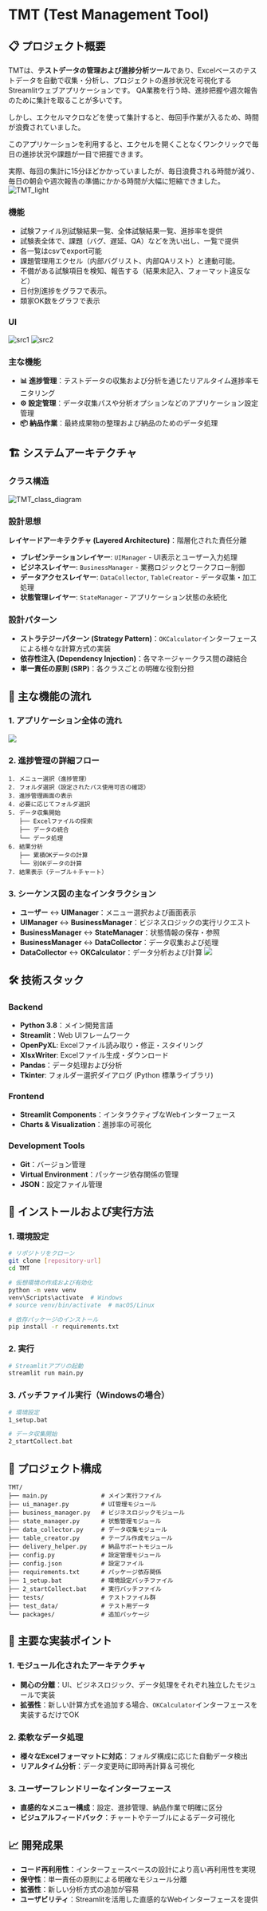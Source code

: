 

# TMT (Test Management Tool)
## 📋 プロジェクト概要
TMTは、**テストデータの管理および進捗分析ツール**であり、Excelベースのテストデータを自動で収集・分析し、プロジェクトの進捗状況を可視化するStreamlitウェブアプリケーションです。
QA業務を行う時、進捗把握や週次報告のために集計を取ることが多いです。

しかし、エクセルマクロなどを使って集計すると、毎回手作業が入るため、時間が浪費されていました。

このアプリケーションを利用すると、エクセルを開くことなくワンクリックで毎日の進捗状況や課題が一目で把握できます。

実際、毎回の集計に15分ほどかかっていましたが、毎日浪費される時間が減り、毎日の朝会や週次報告の準備にかかる時間が大幅に短縮できました。
![TMT_light](https://github.com/user-attachments/assets/3da8a872-45e6-4550-881c-9608a148dc71)

### 機能
- 試験ファイル別試験結果一覧、全体試験結果一覧、進捗率を提供
- 試験表全体で、課題（バグ、遅延、QA）などを洗い出し、一覧で提供
- 各一覧はcsvでexport可能
- 課題管理用エクセル（内部バグリスト、内部QAリスト）と連動可能。
- 不備がある試験項目を検知、報告する（結果未記入、フォーマット違反など）
- 日付別進捗をグラフで表示。
- 類家OK数をグラフで表示

### UI
![src1](https://github.com/user-attachments/assets/7e51f189-1a74-4473-8b74-3ded0708b35f)
![src2](https://github.com/user-attachments/assets/06a08b37-db24-4a58-b131-fa415083d6e5)


### 主な機能
- **📊 進捗管理**：テストデータの収集および分析を通じたリアルタイム進捗率モニタリング
- **⚙️ 設定管理**：データ収集パスや分析オプションなどのアプリケーション設定管理  
- **📦 納品作業**：最終成果物の整理および納品のためのデータ処理

## 🏗️ システムアーキテクチャ

### クラス構造

![TMT_class_diagram](https://github.com/user-attachments/assets/b1ebb663-5391-43dd-9cd3-6ec129c5d008)

### 設計思想
**レイヤードアーキテクチャ (Layered Architecture)**：階層化された責任分離
  - **プレゼンテーションレイヤー**: `UIManager` - UI表示とユーザー入力処理
  - **ビジネスレイヤー**: `BusinessManager` - 業務ロジックとワークフロー制御  
  - **データアクセスレイヤー**: `DataCollector`, `TableCreator` - データ収集・加工処理
  - **状態管理レイヤー**: `StateManager` - アプリケーション状態の永続化

### 設計パターン 
- **ストラテジーパターン (Strategy Pattern)**：`OKCalculator`インターフェースによる様々な計算方式の実装
- **依存性注入 (Dependency Injection)**：各マネージャークラス間の疎結合
- **単一責任の原則 (SRP)**：各クラスごとの明確な役割分担

## 🔄 主な機能の流れ

### 1. アプリケーション全体の流れ

[![](https://mermaid.ink/img/pako:eNp1lO9v0kAYx_-V5nzLCFDKoC9MNtjI2Niv-MrCiwauQAJ06Up0UpLRms2IU4xzGGVLWJhiFnCaLdHNhT_maDv-C48rYmtG01zueb6f73PP3aUtg5SYhoAFiaKQF5-ksrwkU48iiSKFnzlueFTTv9SS1MzMQ2qeQ1oLaTWknSHt97D603h5krRAa5wnWLhsx5DaR2obaY2KnQyPSGW4-8M4aJi9llnfU6gIZ4_Nw5vh8WnSjt91unrvo0ItcNbsHsS8PNDfVQe3TeOsq1CLnD124NYYIQ1HccPvkfoVaedI251szdFw1NYB0t4i9dfgtm8edpQYPpR9a5_6m9fDT3tJu8E4ukDVBqo-tzxWYYVa4u5dcTTHZ6WeIq2L1AtHq0uk1Zg9FSOpZQ6pHaR-Q-oNKYfrtsiJnxvtpnnp3PAysaxM6dkaVwgT_8eYV9_1-gsHEyfMqq3O_md8aQ5mlTBrnHlVN06ad62O2b52AGsEWOf03qvBtdO7QKSN8UUP-sd698MYWCTSpuNqJ6tbyLa8k4fUHCXk8nn2AfQKjADtyvpYSQVhIBWyKxtTlc2pSnisCIJAQ49dif6nABfISLk0YGWpBF2gAKUCPwpBeeRKADkLCzABWDxNQ4Ev5eUE_iwr2LbFFx-LYuGvUxJLmSxgBT6_jaPSVpqXYSTHZyS-MMlKsJiGUlgsFWXAen3eAKkC2DJ4imOGcc_SIY83GGQYfxC_LrCD07TH7WXoIB30-Gd9oQDNVFzgGVnY5_b4_Ewo4PP6fSG_n6ZxPZjOyaIUt_4f5DdS-QOxG8Th?type=png)](https://mermaid.live/edit#pako:eNp1lO9v0kAYx_-V5nzLCFDKoC9MNtjI2Niv-MrCiwauQAJ06Up0UpLRms2IU4xzGGVLWJhiFnCaLdHNhT_maDv-C48rYmtG01zueb6f73PP3aUtg5SYhoAFiaKQF5-ksrwkU48iiSKFnzlueFTTv9SS1MzMQ2qeQ1oLaTWknSHt97D603h5krRAa5wnWLhsx5DaR2obaY2KnQyPSGW4-8M4aJi9llnfU6gIZ4_Nw5vh8WnSjt91unrvo0ItcNbsHsS8PNDfVQe3TeOsq1CLnD124NYYIQ1HccPvkfoVaedI251szdFw1NYB0t4i9dfgtm8edpQYPpR9a5_6m9fDT3tJu8E4ukDVBqo-tzxWYYVa4u5dcTTHZ6WeIq2L1AtHq0uk1Zg9FSOpZQ6pHaR-Q-oNKYfrtsiJnxvtpnnp3PAysaxM6dkaVwgT_8eYV9_1-gsHEyfMqq3O_md8aQ5mlTBrnHlVN06ad62O2b52AGsEWOf03qvBtdO7QKSN8UUP-sd698MYWCTSpuNqJ6tbyLa8k4fUHCXk8nn2AfQKjADtyvpYSQVhIBWyKxtTlc2pSnisCIJAQ49dif6nABfISLk0YGWpBF2gAKUCPwpBeeRKADkLCzABWDxNQ4Ev5eUE_iwr2LbFFx-LYuGvUxJLmSxgBT6_jaPSVpqXYSTHZyS-MMlKsJiGUlgsFWXAen3eAKkC2DJ4imOGcc_SIY83GGQYfxC_LrCD07TH7WXoIB30-Gd9oQDNVFzgGVnY5_b4_Ewo4PP6fSG_n6ZxPZjOyaIUt_4f5DdS-QOxG8Th)

### 2. 進捗管理の詳細フロー
```
1. メニュー選択（進捗管理）
2. フォルダ選択（設定されたパス使用可否の確認）
3. 進捗管理画面の表示
4. 必要に応じてフォルダ選択
5. データ収集開始
   ├── Excelファイルの探索
   ├── データの統合
   └── データ処理
6. 結果分析
   ├── 累積OKデータの計算
   └── 別OKデータの計算 
7. 結果表示（テーブル＋チャート）
```

### 3. シーケンス図の主なインタラクション
- **ユーザー** ↔ **UIManager**：メニュー選択および画面表示
- **UIManager** ↔ **BusinessManager**：ビジネスロジックの実行リクエスト
- **BusinessManager** ↔ **StateManager**：状態情報の保存・参照
- **BusinessManager** ↔ **DataCollector**：データ収集および処理
- **DataCollector** ↔ **OKCalculator**：データ分析および計算
[![](https://mermaid.ink/img/pako:eNqtWGtTE1cY_is7-ylMIwMBlWQGZyCMM4xDHQp-qTiZNXsSdrrZjXsRqOMM2a1IRSptpbQVFahCwIJasViR5scccuFf9D1nLzmb3Viclg9hk_Nen_d69hafVUXEp3gd3TCRkkVDkpDXhMKEwsFfUdAMKSsVBcXgruhI4wSdw_Ymtj9g60_4jKAaJjRXhkcERcgjLUwwOEIIBk1dUpCuu2QcFyYco4RjhmCgtsKG0oRmSDCEtCrLKGuoEUTjlGhcuC6jtIaESJrLlygR_BPkrClHE12UZDQ2oxuo4OCwjK11bD3D9gtsHWDrL2zPYXttQnE4P1cNxKk3wTmCXJzhTnEns3_UFlfqe-v1pbna9tOGfXTy00J1a8HjJRxnLly4MpzisLWB7RVs72DrNcX9ANtb2H7TeHtQXVh2yYddYh0ZmSJAlcmqSk7Kx2RhRjWN_gl-ShLRBN_BkoMKkG6vY3sB289BdP3h4cnjjcZ6uf7sfYQhEzxr9QQf4D0pvavde8KIHxtJcXmwxkC6kdGQbspGzFU_NnLGFckcco3Kw-rifqs_k-pUpqipeSDSMwWaBgWk-KIYT1jjgp4QwuiQUHxJGLdJDO1Z3xH64xaFOyBAIIaWd6t7v2L7e4j48VGl_rDsnIXgcglLK7j01CHHpa2TR3ON8rwbbYLhKrYqEE5svSQxtm14YOR5QDjxhNgak7i0V939ubparm-8b-wsthAT3EkW5FRZRBpliDHMHRGydcBWUpWMTkqt09S97KEMXD83rpnIYUOyjrjjd7O1X6xI2NoAEU17OucHqT-ktF2XYowLgyNAwdZVm2DOkioldbSLrVdsWpC_Jv-ZgD4ksiAGlPrAfYyubTii2FynkCJGtI_hYPPA9l2amZXqg-8gnbB9WL27CVkfTNqIWmSNCNViyAdGAAEl6zTYjAjNNha2nIZiKJ3iFDQVbMgscdxNZJdpKO0yZTKSIhmZTCQ2HlOcu27mM7Kke57EuRsC-72DNdw3KGB4R3Q7GEq3QGyVSU5ahzSVmn3eQZyV0XSBIIyms0jO5ECSHmN9_EiOVufuQEV3Tsv6NKup9my1vr_hiAhmKFHG6Ll6jaPDAabPfLRhHgAOE4WB4Q8gIqtqkasufdPO_2Z2h91qw9LY2cWlSuPvD_DZruiImSRnLsLigVp0UBdgbIsZQRFhFiAYB1kyDagPMeJDa2djXTeVwAzSY2KOoWw-kc4OoTixy9hegi7hYxrtfkANSUsCK4dLZdruN48rj6FHN8lp43TEjw58imhI8FNIbmxvnpR_hMZ2CokUDCITl140KkfVe2ttCHWzUBA0CelA6Eyt-tul2pPVVibas9o2L1JZsFWxXcttVofV-bnak6V2o7YZxALSYKOheUsfRfrc2kK8oxxMLOgXWcGI-a52RAv2MincGZgMIhsjyjhgzFDSHMlSprwDeAFJLiRpHI4HzTy7gvqu5OJ-_rR0x3GP1bXBIOyx5iGTffQoUu3oQDutbmr5Sj3WU6oF9mitLGzqV0H2JlreSYidJkvaLJAlXLqJ2I28M-s-opjH3gIZUHsiaKsQNBSILnOeNQsQsVgHRxJ7b6V57o0N3wTiRURQqZQhQZJn_n8bXRtEIr2Neq9njkOSf0F72_HRam1-iQWazO0gjT8bwxs4qd2o1cNZr93ap7tTu5L1N0pR0otw9Qg2XuZLCyIt3H43q84_d9TCytnY3GIXN2bxb9YdzKAf_DZDjLR_J8_2Wvgm4CvLeLaKyAC0fWvDFwzHFGy9INc8ax-6uLderjqbKzT1sCK1aARuzLh0v7H9pr7vrqGNzVLttRW5N7fTx31GrmJrd-qP9lhJE3zEag_T0UCa1xb94r_qeEk2A7OgcP39zVUW-ibKq9rMtVZpFANWHuurPwNCqLEzlQ0jF_P7VkcYL0J9Spgc4vryTvXBAQNQWEYkQLT10siz-MC43aJJ_hu921fo5QRuKa8iQWFkfAomowNBPLyGGoJjdOCUUIwOhGAI8kZCQObAf0SgKeJfAWBLLjspaNGltv-yvr14-RLdw2BVXm5T-rWV59Aj2tC1anVHkrsFq1OKrApihPLgIgtXx03iOVwdSSv51r-zBt-TfNrLnure_eP3cI3g43xek0Q-ZcAVO84D-gWBfOVvEakTvDGJYB_myR1aRDmBNGmI4G1gKwrKl6pa8Dg11cxP8qmcANtgnDeLME-8F3n-rxrEA2lpshHzqe5ksptK4VO3-Gn43pfs7E70JBOJ3vNdPd1dXYk4PwM_J3o7e7uS55J9ybOJ7nN9Pedux_mvqeKezr6us72JxPm-RF_yfLI3GeeRKMEEHHHeJ9LXirf_AZnBLMs?type=png)](https://mermaid.live/edit#pako:eNqtWGtTE1cY_is7-ylMIwMBlWQGZyCMM4xDHQp-qTiZNXsSdrrZjXsRqOMM2a1IRSptpbQVFahCwIJasViR5scccuFf9D1nLzmb3Viclg9hk_Nen_d69hafVUXEp3gd3TCRkkVDkpDXhMKEwsFfUdAMKSsVBcXgruhI4wSdw_Ymtj9g60_4jKAaJjRXhkcERcgjLUwwOEIIBk1dUpCuu2QcFyYco4RjhmCgtsKG0oRmSDCEtCrLKGuoEUTjlGhcuC6jtIaESJrLlygR_BPkrClHE12UZDQ2oxuo4OCwjK11bD3D9gtsHWDrL2zPYXttQnE4P1cNxKk3wTmCXJzhTnEns3_UFlfqe-v1pbna9tOGfXTy00J1a8HjJRxnLly4MpzisLWB7RVs72DrNcX9ANtb2H7TeHtQXVh2yYddYh0ZmSJAlcmqSk7Kx2RhRjWN_gl-ShLRBN_BkoMKkG6vY3sB289BdP3h4cnjjcZ6uf7sfYQhEzxr9QQf4D0pvavde8KIHxtJcXmwxkC6kdGQbspGzFU_NnLGFckcco3Kw-rifqs_k-pUpqipeSDSMwWaBgWk-KIYT1jjgp4QwuiQUHxJGLdJDO1Z3xH64xaFOyBAIIaWd6t7v2L7e4j48VGl_rDsnIXgcglLK7j01CHHpa2TR3ON8rwbbYLhKrYqEE5svSQxtm14YOR5QDjxhNgak7i0V939ubparm-8b-wsthAT3EkW5FRZRBpliDHMHRGydcBWUpWMTkqt09S97KEMXD83rpnIYUOyjrjjd7O1X6xI2NoAEU17OucHqT-ktF2XYowLgyNAwdZVm2DOkioldbSLrVdsWpC_Jv-ZgD4ksiAGlPrAfYyubTii2FynkCJGtI_hYPPA9l2amZXqg-8gnbB9WL27CVkfTNqIWmSNCNViyAdGAAEl6zTYjAjNNha2nIZiKJ3iFDQVbMgscdxNZJdpKO0yZTKSIhmZTCQ2HlOcu27mM7Kke57EuRsC-72DNdw3KGB4R3Q7GEq3QGyVSU5ahzSVmn3eQZyV0XSBIIyms0jO5ECSHmN9_EiOVufuQEV3Tsv6NKup9my1vr_hiAhmKFHG6Ll6jaPDAabPfLRhHgAOE4WB4Q8gIqtqkasufdPO_2Z2h91qw9LY2cWlSuPvD_DZruiImSRnLsLigVp0UBdgbIsZQRFhFiAYB1kyDagPMeJDa2djXTeVwAzSY2KOoWw-kc4OoTixy9hegi7hYxrtfkANSUsCK4dLZdruN48rj6FHN8lp43TEjw58imhI8FNIbmxvnpR_hMZ2CokUDCITl140KkfVe2ttCHWzUBA0CelA6Eyt-tul2pPVVibas9o2L1JZsFWxXcttVofV-bnak6V2o7YZxALSYKOheUsfRfrc2kK8oxxMLOgXWcGI-a52RAv2MincGZgMIhsjyjhgzFDSHMlSprwDeAFJLiRpHI4HzTy7gvqu5OJ-_rR0x3GP1bXBIOyx5iGTffQoUu3oQDutbmr5Sj3WU6oF9mitLGzqV0H2JlreSYidJkvaLJAlXLqJ2I28M-s-opjH3gIZUHsiaKsQNBSILnOeNQsQsVgHRxJ7b6V57o0N3wTiRURQqZQhQZJn_n8bXRtEIr2Neq9njkOSf0F72_HRam1-iQWazO0gjT8bwxs4qd2o1cNZr93ap7tTu5L1N0pR0otw9Qg2XuZLCyIt3H43q84_d9TCytnY3GIXN2bxb9YdzKAf_DZDjLR_J8_2Wvgm4CvLeLaKyAC0fWvDFwzHFGy9INc8ax-6uLderjqbKzT1sCK1aARuzLh0v7H9pr7vrqGNzVLttRW5N7fTx31GrmJrd-qP9lhJE3zEag_T0UCa1xb94r_qeEk2A7OgcP39zVUW-ibKq9rMtVZpFANWHuurPwNCqLEzlQ0jF_P7VkcYL0J9Spgc4vryTvXBAQNQWEYkQLT10siz-MC43aJJ_hu921fo5QRuKa8iQWFkfAomowNBPLyGGoJjdOCUUIwOhGAI8kZCQObAf0SgKeJfAWBLLjspaNGltv-yvr14-RLdw2BVXm5T-rWV59Aj2tC1anVHkrsFq1OKrApihPLgIgtXx03iOVwdSSv51r-zBt-TfNrLnure_eP3cI3g43xek0Q-ZcAVO84D-gWBfOVvEakTvDGJYB_myR1aRDmBNGmI4G1gKwrKl6pa8Dg11cxP8qmcANtgnDeLME-8F3n-rxrEA2lpshHzqe5ksptK4VO3-Gn43pfs7E70JBOJ3vNdPd1dXYk4PwM_J3o7e7uS55J9ybOJ7nN9Pedux_mvqeKezr6us72JxPm-RF_yfLI3GeeRKMEEHHHeJ9LXirf_AZnBLMs)

## 🛠️ 技術スタック
### Backend
- **Python 3.8**：メイン開発言語
- **Streamlit**：Web UIフレームワーク
- **OpenPyXL**: Excelファイル読み取り・修正・スタイリング
- **XlsxWriter**: Excelファイル生成・ダウンロード
- **Pandas**：データ処理および分析
- **Tkinter**: フォルダー選択ダイアログ (Python 標準ライブラリ)

### Frontend
- **Streamlit Components**：インタラクティブなWebインターフェース
- **Charts & Visualization**：進捗率の可視化

### Development Tools
- **Git**：バージョン管理
- **Virtual Environment**：パッケージ依存関係の管理
- **JSON**：設定ファイル管理

## 🚀 インストールおよび実行方法
### 1. 環境設定
```bash
# リポジトリをクローン
git clone [repository-url]
cd TMT

# 仮想環境の作成および有効化
python -m venv venv
venv\Scripts\activate  # Windows
# source venv/bin/activate  # macOS/Linux

# 依存パッケージのインストール
pip install -r requirements.txt
```

### 2. 実行
```bash
# Streamlitアプリの起動
streamlit run main.py
```

### 3. バッチファイル実行（Windowsの場合）
```bash
# 環境設定
1_setup.bat

# データ収集開始
2_startCollect.bat
```

## 📁 プロジェクト構成
```
TMT/
├── main.py               # メイン実行ファイル
├── ui_manager.py         # UI管理モジュール
├── business_manager.py   # ビジネスロジックモジュール
├── state_manager.py      # 状態管理モジュール
├── data_collector.py     # データ収集モジュール
├── table_creator.py      # テーブル作成モジュール
├── delivery_helper.py    # 納品サポートモジュール
├── config.py             # 設定管理モジュール
├── config.json           # 設定ファイル
├── requirements.txt      # パッケージ依存関係
├── 1_setup.bat           # 環境設定バッチファイル
├── 2_startCollect.bat    # 実行バッチファイル
├── tests/                # テストファイル群
├── test_data/            # テスト用データ
└── packages/             # 追加パッケージ
```

## 🎯 主要な実装ポイント
### 1. モジュール化されたアーキテクチャ
- **関心の分離**：UI、ビジネスロジック、データ処理をそれぞれ独立したモジュールで実装
- **拡張性**：新しい計算方式を追加する場合、`OKCalculator`インターフェースを実装するだけでOK

### 2. 柔軟なデータ処理
- **様々なExcelフォーマットに対応**：フォルダ構成に応じた自動データ検出
- **リアルタイム分析**：データ変更時に即時再計算＆可視化

### 3. ユーザーフレンドリーなインターフェース
- **直感的なメニュー構成**：設定、進捗管理、納品作業で明確に区分
- **ビジュアルフィードバック**：チャートやテーブルによるデータ可視化

## 📈 開発成果
- **コード再利用性**：インターフェースベースの設計により高い再利用性を実現
- **保守性**：単一責任の原則による明確なモジュール分離
- **拡張性**：新しい分析方式の追加が容易
- **ユーザビリティ**：Streamlitを活用した直感的なWebインターフェースを提供
